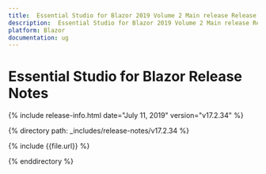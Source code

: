 ```yaml
---
title:  Essential Studio for Blazor 2019 Volume 2 Main release Release Notes  
description:  Essential Studio for Blazor 2019 Volume 2 Main release Release Notes  
platform: Blazor
documentation: ug
---
```


#  Essential Studio for Blazor  Release Notes  

{% include release-info.html date="July 11, 2019"  version="v17.2.34" %} 

{% directory path: _includes/release-notes/v17.2.34 %}

{% include {{file.url}} %}

{% enddirectory %}


